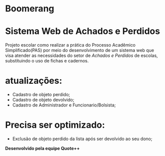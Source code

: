 # Boomerang

# Sistema Web de Achados e Perdidos
Projeto escolar como realizar a prática do Processo Acadêmico Simplificado(PAS) por meio do desenvolvimento de um sistema web que visa atender as necessidades do setor de _Achados e Perdidos_ de escolas, substituindo o uso de fichas e cadernos. 

# atualizações:
* Cadastro de objeto perdido;
* Cadastro de objeto devolvido;
* Cadastro de Administrador e Funcionario/Bolsista;

# Precisa ser optimizado:
* Exclusão de objeto perdido da lista após ser devolvido ao seu dono;

**Desenvolvido pela equipe Quote++**